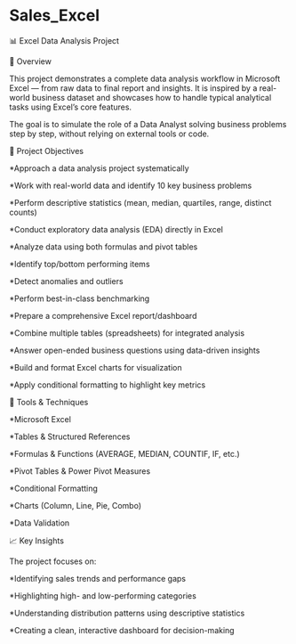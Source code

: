 # Sales_Excel
📊 Excel Data Analysis Project


🧠 Overview

This project demonstrates a complete data analysis workflow in Microsoft Excel — from raw data to final report and insights.
It is inspired by a real-world business dataset and showcases how to handle typical analytical tasks using Excel’s core features.

The goal is to simulate the role of a Data Analyst solving business problems step by step, without relying on external tools or code.


🧩 Project Objectives

*Approach a data analysis project systematically

*Work with real-world data and identify 10 key business problems

*Perform descriptive statistics (mean, median, quartiles, range, distinct counts)

*Conduct exploratory data analysis (EDA) directly in Excel

*Analyze data using both formulas and pivot tables

*Identify top/bottom performing items

*Detect anomalies and outliers

*Perform best-in-class benchmarking

*Prepare a comprehensive Excel report/dashboard

*Combine multiple tables (spreadsheets) for integrated analysis

*Answer open-ended business questions using data-driven insights

*Build and format Excel charts for visualization

*Apply conditional formatting to highlight key metrics



🧰 Tools & Techniques

*Microsoft Excel

*Tables & Structured References

*Formulas & Functions (AVERAGE, MEDIAN, COUNTIF, IF, etc.)

*Pivot Tables & Power Pivot Measures

*Conditional Formatting

*Charts (Column, Line, Pie, Combo)

*Data Validation



📈 Key Insights

The project focuses on:

*Identifying sales trends and performance gaps

*Highlighting high- and low-performing categories

*Understanding distribution patterns using descriptive statistics

*Creating a clean, interactive dashboard for decision-making
